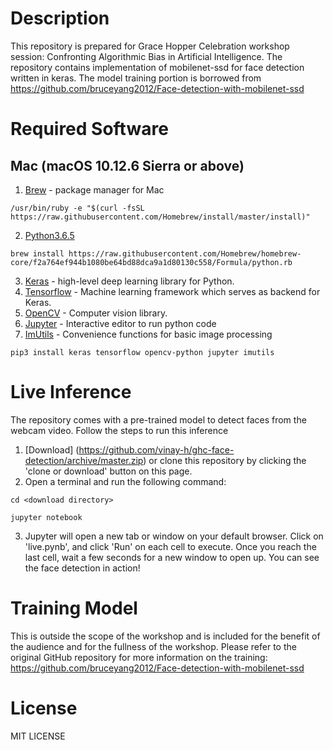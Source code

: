 # Description
This repository is prepared for Grace Hopper Celebration workshop session: Confronting Algorithmic Bias in Artificial Intelligence. The repository contains implementation of mobilenet-ssd for face detection written in keras. The model training portion is borrowed from https://github.com/bruceyang2012/Face-detection-with-mobilenet-ssd

# Required Software
## Mac (macOS 10.12.6 Sierra or above)
1. [Brew](https://brew.sh) - package manager for Mac

`/usr/bin/ruby -e "$(curl -fsSL https://raw.githubusercontent.com/Homebrew/install/master/install)"`

2. [Python3.6.5](https://www.python.org/download/releases/3.0)

`brew install https://raw.githubusercontent.com/Homebrew/homebrew-core/f2a764ef944b1080be64bd88dca9a1d80130c558/Formula/python.rb`

3. [Keras](https://keras.io) - high-level deep learning library for Python.
4. [Tensorflow](https://www.tensorflow.org) - Machine learning framework which serves as backend for Keras.
5. [OpenCV](https://opencv.org) - Computer vision library.
6. [Jupyter](http://jupyter.org) - Interactive editor to run python code
7. [ImUtils](https://github.com/jrosebr1/imutils) - Convenience functions for basic image processing

`pip3 install keras tensorflow opencv-python jupyter imutils`

# Live Inference
The repository comes with a pre-trained model to detect faces from the webcam video. Follow the steps to run this inference 

1. [Download] (https://github.com/vinay-h/ghc-face-detection/archive/master.zip) or clone this repository by clicking the 'clone or download' button on this page. 
2. Open a terminal and run the following command:

`cd <download directory>`

`jupyter notebook`

3. Jupyter will open a new tab or window on your default browser. Click on 'live.pynb', and click 'Run' on each cell to execute. Once you reach the last cell, wait a few seconds for a new window to open up. You can see the face detection in action!

# Training Model
This is outside the scope of the workshop and is included for the benefit of the audience and for the fullness of the workshop. Please refer to the original GitHub repository for more information on the training: https://github.com/bruceyang2012/Face-detection-with-mobilenet-ssd

# License
MIT LICENSE
